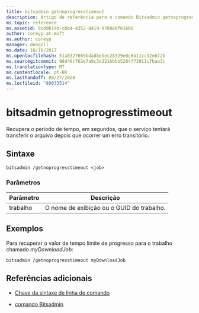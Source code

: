 ```yaml
---
title: bitsadmin getnoprogresstimeout
description: Artigo de referência para o comando Bitsadmin getnoprogresstimeout, que recupera o período de tempo, em segundos, que o serviço tentará transferir o arquivo após ocorrer um erro transitório.
ms.topic: reference
ms.assetid: 9cd9b19b-cbb4-4352-8419-978080f016b6
author: coreyp-at-msft
ms.author: coreyp
manager: dongill
ms.date: 10/16/2017
ms.openlocfilehash: 51a8327669bdadbebec28329e0c6b11cc32e672b
ms.sourcegitcommit: 96d46c702e7a9c3a321bbbb5284f73911c7baa3c
ms.translationtype: MT
ms.contentlocale: pt-BR
ms.lasthandoff: 08/27/2020
ms.locfileid: "89033514"
---
```

# <a name="bitsadmin-getnoprogresstimeout"></a>bitsadmin getnoprogresstimeout

Recupera o período de tempo, em segundos, que o serviço tentará transferir o arquivo depois que ocorrer um erro transitório.

## <a name="syntax"></a>Sintaxe

```
bitsadmin /getnoprogresstimeout <job>
```

### <a name="parameters"></a>Parâmetros

| Parâmetro | Descrição |
| -------------- | -------------- |
| trabalho | O nome de exibição ou o GUID do trabalho. |

## <a name="examples"></a>Exemplos

Para recuperar o valor de tempo limite de progresso para o trabalho chamado *myDownloadJob*:

```
bitsadmin /getnoprogresstimeout myDownloadJob
```

## <a name="additional-references"></a>Referências adicionais

- [Chave da sintaxe de linha de comando](command-line-syntax-key.md)

- [comando Bitsadmin](bitsadmin.md)
